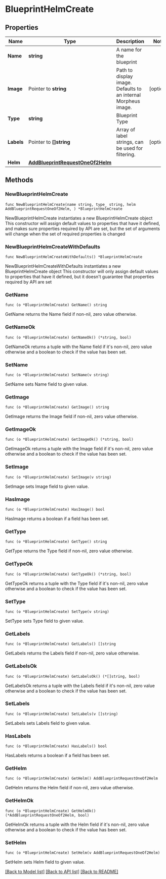 # BlueprintHelmCreate

## Properties

Name | Type | Description | Notes
------------ | ------------- | ------------- | -------------
**Name** | **string** | A name for the blueprint | 
**Image** | Pointer to **string** | Path to display image. Defaults to an internal Morpheus image. | [optional] 
**Type** | **string** | Blueprint Type | 
**Labels** | Pointer to **[]string** | Array of label strings, can be used for filtering. | [optional] 
**Helm** | [**AddBlueprintRequestOneOf2Helm**](AddBlueprintRequestOneOf2Helm.md) |  | 

## Methods

### NewBlueprintHelmCreate

`func NewBlueprintHelmCreate(name string, type_ string, helm AddBlueprintRequestOneOf2Helm, ) *BlueprintHelmCreate`

NewBlueprintHelmCreate instantiates a new BlueprintHelmCreate object
This constructor will assign default values to properties that have it defined,
and makes sure properties required by API are set, but the set of arguments
will change when the set of required properties is changed

### NewBlueprintHelmCreateWithDefaults

`func NewBlueprintHelmCreateWithDefaults() *BlueprintHelmCreate`

NewBlueprintHelmCreateWithDefaults instantiates a new BlueprintHelmCreate object
This constructor will only assign default values to properties that have it defined,
but it doesn't guarantee that properties required by API are set

### GetName

`func (o *BlueprintHelmCreate) GetName() string`

GetName returns the Name field if non-nil, zero value otherwise.

### GetNameOk

`func (o *BlueprintHelmCreate) GetNameOk() (*string, bool)`

GetNameOk returns a tuple with the Name field if it's non-nil, zero value otherwise
and a boolean to check if the value has been set.

### SetName

`func (o *BlueprintHelmCreate) SetName(v string)`

SetName sets Name field to given value.


### GetImage

`func (o *BlueprintHelmCreate) GetImage() string`

GetImage returns the Image field if non-nil, zero value otherwise.

### GetImageOk

`func (o *BlueprintHelmCreate) GetImageOk() (*string, bool)`

GetImageOk returns a tuple with the Image field if it's non-nil, zero value otherwise
and a boolean to check if the value has been set.

### SetImage

`func (o *BlueprintHelmCreate) SetImage(v string)`

SetImage sets Image field to given value.

### HasImage

`func (o *BlueprintHelmCreate) HasImage() bool`

HasImage returns a boolean if a field has been set.

### GetType

`func (o *BlueprintHelmCreate) GetType() string`

GetType returns the Type field if non-nil, zero value otherwise.

### GetTypeOk

`func (o *BlueprintHelmCreate) GetTypeOk() (*string, bool)`

GetTypeOk returns a tuple with the Type field if it's non-nil, zero value otherwise
and a boolean to check if the value has been set.

### SetType

`func (o *BlueprintHelmCreate) SetType(v string)`

SetType sets Type field to given value.


### GetLabels

`func (o *BlueprintHelmCreate) GetLabels() []string`

GetLabels returns the Labels field if non-nil, zero value otherwise.

### GetLabelsOk

`func (o *BlueprintHelmCreate) GetLabelsOk() (*[]string, bool)`

GetLabelsOk returns a tuple with the Labels field if it's non-nil, zero value otherwise
and a boolean to check if the value has been set.

### SetLabels

`func (o *BlueprintHelmCreate) SetLabels(v []string)`

SetLabels sets Labels field to given value.

### HasLabels

`func (o *BlueprintHelmCreate) HasLabels() bool`

HasLabels returns a boolean if a field has been set.

### GetHelm

`func (o *BlueprintHelmCreate) GetHelm() AddBlueprintRequestOneOf2Helm`

GetHelm returns the Helm field if non-nil, zero value otherwise.

### GetHelmOk

`func (o *BlueprintHelmCreate) GetHelmOk() (*AddBlueprintRequestOneOf2Helm, bool)`

GetHelmOk returns a tuple with the Helm field if it's non-nil, zero value otherwise
and a boolean to check if the value has been set.

### SetHelm

`func (o *BlueprintHelmCreate) SetHelm(v AddBlueprintRequestOneOf2Helm)`

SetHelm sets Helm field to given value.



[[Back to Model list]](../README.md#documentation-for-models) [[Back to API list]](../README.md#documentation-for-api-endpoints) [[Back to README]](../README.md)


